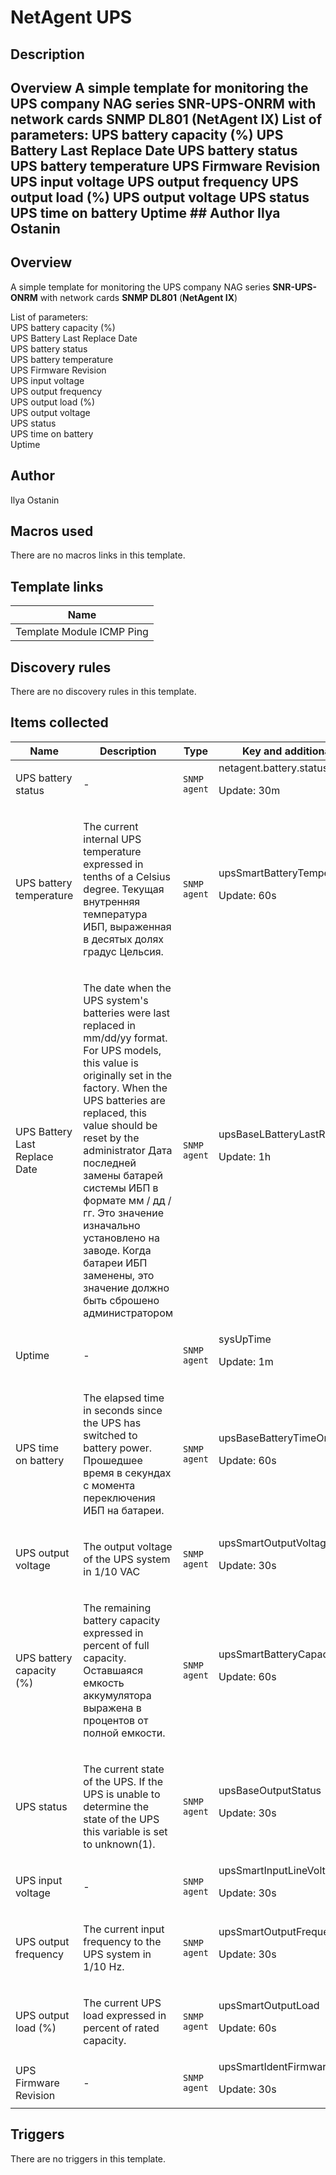 # NetAgent UPS

## Description

## Overview A simple template for monitoring the UPS company NAG series **SNR-UPS-ONRM** with network cards **SNMP DL801** (**NetAgent IX**) List of parameters: UPS battery capacity (%) UPS Battery Last Replace Date UPS battery status UPS battery temperature UPS Firmware Revision UPS input voltage UPS output frequency UPS output load (%) UPS output voltage UPS status UPS time on battery Uptime ## Author Ilya Ostanin 

## Overview

A simple template for monitoring the UPS company NAG series **SNR-UPS-ONRM** with network cards **SNMP DL801** (**NetAgent IX**)


  
List of parameters:  
UPS battery capacity (%)  
UPS Battery Last Replace Date  
UPS battery status  
UPS battery temperature  
UPS Firmware Revision  
UPS input voltage  
UPS output frequency  
UPS output load (%)  
UPS output voltage  
UPS status  
UPS time on battery  
Uptime



## Author

Ilya Ostanin

## Macros used

There are no macros links in this template.

## Template links

|Name|
|----|
|Template Module ICMP Ping|
## Discovery rules

There are no discovery rules in this template.

## Items collected

|Name|Description|Type|Key and additional info|
|----|-----------|----|----|
|UPS battery status|<p>-</p>|`SNMP agent`|netagent.battery.status<p>Update: 30m</p>|
|UPS battery temperature|<p>The current internal UPS temperature expressed in tenths of a Celsius degree. Текущая внутренняя температура ИБП, выраженная в десятых долях градус Цельсия.</p>|`SNMP agent`|upsSmartBatteryTemperature<p>Update: 60s</p>|
|UPS Battery Last Replace Date|<p>The date when the UPS system's batteries were last replaced in mm/dd/yy format. For UPS models, this value is originally set in the factory. When the UPS batteries are replaced, this value should be reset by the administrator Дата последней замены батарей системы ИБП в формате мм / дд / гг. Это значение изначально установлено на заводе. Когда батареи ИБП заменены, это значение должно быть сброшено администратором</p>|`SNMP agent`|upsBaseLBatteryLastReplaceDate<p>Update: 1h</p>|
|Uptime|<p>-</p>|`SNMP agent`|sysUpTime<p>Update: 1m</p>|
|UPS time on battery|<p>The elapsed time in seconds since the UPS has switched to battery power. Прошедшее время в секундах с момента переключения ИБП на батареи.</p>|`SNMP agent`|upsBaseBatteryTimeOnBattery<p>Update: 60s</p>|
|UPS output voltage|<p>The output voltage of the UPS system in 1/10 VAC</p>|`SNMP agent`|upsSmartOutputVoltage<p>Update: 30s</p>|
|UPS battery capacity (%)|<p>The remaining battery capacity expressed in percent of full capacity. Оставшаяся емкость аккумулятора выражена в процентов от полной емкости.</p>|`SNMP agent`|upsSmartBatteryCapacity<p>Update: 60s</p>|
|UPS status|<p>The current state of the UPS. If the UPS is unable to determine the state of the UPS this variable is set to unknown(1).</p>|`SNMP agent`|upsBaseOutputStatus<p>Update: 30s</p>|
|UPS input voltage|<p>-</p>|`SNMP agent`|upsSmartInputLineVoltage<p>Update: 30s</p>|
|UPS output frequency|<p>The current input frequency to the UPS system in 1/10 Hz.</p>|`SNMP agent`|upsSmartOutputFrequency<p>Update: 30s</p>|
|UPS output load (%)|<p>The current UPS load expressed in percent of rated capacity.</p>|`SNMP agent`|upsSmartOutputLoad<p>Update: 60s</p>|
|UPS Firmware Revision|<p>-</p>|`SNMP agent`|upsSmartIdentFirmwareRevision<p>Update: 30s</p>|
## Triggers

There are no triggers in this template.


